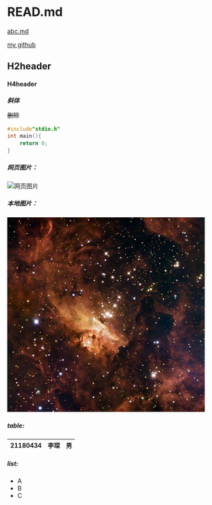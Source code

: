 # READ.md

[abc.md](abc.md)

[my github](https://github.com/jackleechen)

## H2header

#### H4header

***斜体***

~~删除~~



```c++
#include"stdio.h"
int main(){
    return 0;
}
```



##### 网页图片：

![网页图片](https://gimg2.baidu.com/image_search/src=http%3A%2F%2Fi1.sinaimg.cn%2FIT%2F2010%2F0419%2F201041993511.jpg&refer=http%3A%2F%2Fi1.sinaimg.cn&app=2002&size=f9999,10000&q=a80&n=0&g=0n&fmt=jpeg?sec=1622116650&t=954d3c31fcf96a84adf26ce5cb411937)



##### 本地图片：

![](abc.jpg)



##### table:

| 21180434 | 李琛 |  男  |
| -------- | ---- | :--: |

##### list:

- A
- B
- C
